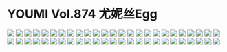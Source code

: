 # YOUMI Vol.874 尤妮丝Egg
 ![](https://github.com/eggxr/picture/blob/main/00194420461.jpg)
 ![](https://github.com/eggxr/picture/blob/main/0A194421929.jpg)
 ![](https://github.com/eggxr/picture/blob/main/1E194418433.jpg)
 ![](https://github.com/eggxr/picture/blob/main/1F194421139.jpg)
 ![](https://github.com/eggxr/picture/blob/main/21194422922.jpg)
 ![](https://github.com/eggxr/picture/blob/main/30194421593.jpg)
 ![](https://github.com/eggxr/picture/blob/main/31194421997.jpg)
 ![](https://github.com/eggxr/picture/blob/main/37194419580.jpg)
 ![](https://github.com/eggxr/picture/blob/main/3B194421915.jpg)
 ![](https://github.com/eggxr/picture/blob/main/42194419429.jpg)
 ![](https://github.com/eggxr/picture/blob/main/4D194420726.jpg)
 ![](https://github.com/eggxr/picture/blob/main/51194420133.jpg)
 ![](https://github.com/eggxr/picture/blob/main/56194422144.jpg)
 ![](https://github.com/eggxr/picture/blob/main/57194421466.jpg)
 ![](https://github.com/eggxr/picture/blob/main/57194422469.jpg)
 ![](https://github.com/eggxr/picture/blob/main/6B194419299.jpg)
 ![](https://github.com/eggxr/picture/blob/main/6C194420136.jpg)
 ![](https://github.com/eggxr/picture/blob/main/76194420912.jpg)
 ![](https://github.com/eggxr/picture/blob/main/81194421266.jpg)
 ![](https://github.com/eggxr/picture/blob/main/82194420263.jpg)
 ![](https://github.com/eggxr/picture/blob/main/83194423928.jpg)
 ![](https://github.com/eggxr/picture/blob/main/85194418911.jpg)
 ![](https://github.com/eggxr/picture/blob/main/85194419582.jpg)
 ![](https://github.com/eggxr/picture/blob/main/86194422920.jpg)
 ![](https://github.com/eggxr/picture/blob/main/8D194422595.jpg)
 ![](https://github.com/eggxr/picture/blob/main/92194421200.jpg)
 ![](https://github.com/eggxr/picture/blob/main/92194422598.jpg)
 ![](https://github.com/eggxr/picture/blob/main/A2194421141.jpg)
 ![](https://github.com/eggxr/picture/blob/main/A6194422471.jpg)
 ![](https://github.com/eggxr/picture/blob/main/A8194419470.jpg)
 ![](https://github.com/eggxr/picture/blob/main/A9194421481.jpg)
 ![](https://github.com/eggxr/picture/blob/main/AB194418503.jpg)
 ![](https://github.com/eggxr/picture/blob/main/AB194420921.jpg)
 ![](https://github.com/eggxr/picture/blob/main/AD194420753.jpg)
 ![](https://github.com/eggxr/picture/blob/main/B0194423271.jpg)
 ![](https://github.com/eggxr/picture/blob/main/B4194419877.jpg)
 ![](https://github.com/eggxr/picture/blob/main/BA194422147.jpg)
 ![](https://github.com/eggxr/picture/blob/main/BC194420458.jpg)
 ![](https://github.com/eggxr/picture/blob/main/C7194419128.jpg)
 ![](https://github.com/eggxr/picture/blob/main/C8194420255.jpg)
 ![](https://github.com/eggxr/picture/blob/main/CB194422722.jpg)
 ![](https://github.com/eggxr/picture/blob/main/D7194420587.jpg)
 ![](https://github.com/eggxr/picture/blob/main/D9194421463.jpg)
 ![](https://github.com/eggxr/picture/blob/main/E3194419453.jpg)
 ![](https://github.com/eggxr/picture/blob/main/EC194422274.jpg)
 ![](https://github.com/eggxr/picture/blob/main/EF194421590.jpg)
 ![](https://github.com/eggxr/picture/blob/main/FC194422725.jpg)
 ![](https://github.com/eggxr/picture/blob/main/FD194420714.jpg)
 ![](https://github.com/eggxr/picture/blob/main/FF194419904.jpg)
 ![](https://github.com/eggxr/picture/blob/main/cover_V8kt.jpg)
